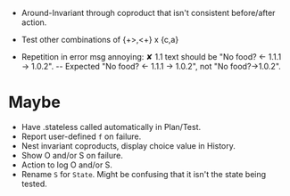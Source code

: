 * Around-Invariant through coproduct that isn't consistent before/after action.
* Test other combinations of {+>,<+} x {c,a}

* Repetition in error msg annoying:
      ✘ 1.1 text should be "No food? ← 1.1.1 → 1.0.2". -- Expected "No food? ← 1.1.1 → 1.0.2", not "No food?→1.0.2".


Maybe
=====
* Have .stateless called automatically in Plan/Test.
* Report user-defined `f` on failure.
* Nest invariant coproducts, display choice value in History.
* Show O and/or S on failure.
* Action to log O and/or S.
* Rename `S` for `State`. Might be confusing that it isn't the state being tested.

